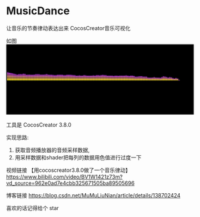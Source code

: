 # MusicDance
让音乐的节奏律动表达出来
CocosCreator音乐可视化

如图
![img.png](img.png)

工具是 CocosCreator 3.8.0

实现思路:
1. 获取音频播放器的音频采样数据,
2. 用采样数据和shader把每列的数据用色值进行过度一下


视频链接
【用cocoscreator3.8.0做了一个音乐律动】https://www.bilibili.com/video/BV1W1421z73m?vd_source=962e0ad7e4cbb325671505ba89505696

博客链接
https://blog.csdn.net/MuMuLiuNian/article/details/138702424

喜欢的话记得给个 star
